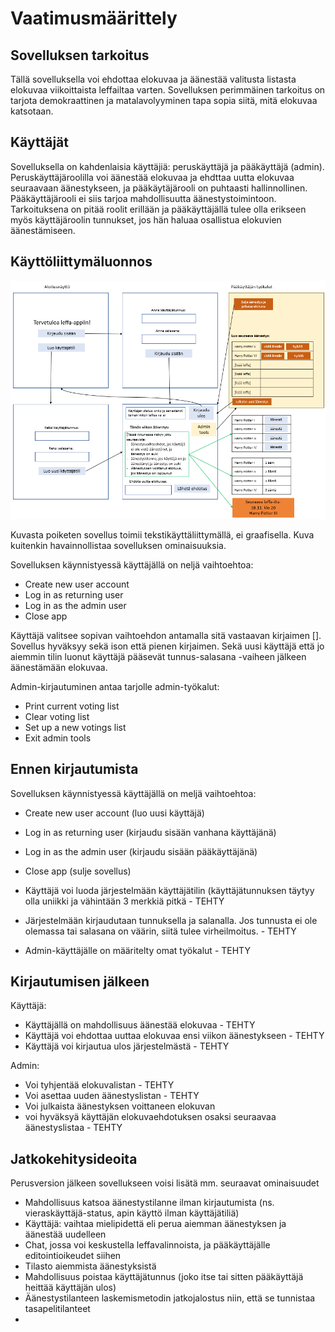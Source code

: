 # Vaatimusmäärittely

## Sovelluksen tarkoitus

Tällä sovelluksella voi ehdottaa elokuvaa ja äänestää valitusta listasta elokuvaa viikoittaista leffailtaa varten. Sovelluksen perimmäinen tarkoitus on tarjota demokraattinen ja matalavolyyminen tapa sopia siitä, mitä elokuvaa katsotaan.


## Käyttäjät

Sovelluksella on kahdenlaisia käyttäjiä: peruskäyttäjä ja pääkäyttäjä (admin). Peruskäyttäjäroolilla voi äänestää elokuvaa ja ehdttaa uutta elokuvaa seuraavaan äänestykseen, ja pääkäytäjärooli on puhtaasti hallinnollinen. Pääkäyttäjärooli ei siis tarjoa mahdollisuutta äänestystoimintoon. Tarkoituksena on pitää roolit erillään ja pääkäyttäjällä tulee olla erikseen myös käyttäjäroolin tunnukset, jos hän haluaa osallistua elokuvien äänestämiseen.


## Käyttöliittymäluonnos

![](kayttoliittyma-luonnos-versio-1.png)

Kuvasta poiketen sovellus toimii tekstikäyttäliittymällä, ei graafisella. Kuva kuitenkin havainnollistaa sovelluksen ominaisuuksia.

Sovelluksen käynnistyessä käyttäjällä on neljä vaihtoehtoa:

- Create new user account 
- Log in as returning user 
- Log in as the admin user 
- Close app
  

Käyttäjä valitsee sopivan vaihtoehdon antamalla sitä vastaavan kirjaimen []. Sovellus hyväksyy sekä ison että pienen kirjaimen. Sekä uusi käyttäjä
että jo aiemmin tilin luonut käyttäjä pääsevät tunnus-salasana -vaiheen jälkeen äänestämään elokuvaa. 

Admin-kirjautuminen antaa tarjolle admin-työkalut:
- Print current voting list 
- Clear voting list 
- Set up a new votings list 
- Exit admin tools 


## Ennen kirjautumista

Sovelluksen käynnistyessä käyttäjällä on meljä vaihtoehtoa:
- Create new user account (luo uusi käyttäjä)
- Log in as returning user (kirjaudu sisään vanhana käyttäjänä)
- Log in as the admin user (kirjaudu sisään pääkäyttäjänä)
- Close app (sulje sovellus)

- Käyttäjä voi luoda järjestelmään käyttäjätilin (käyttäjätunnuksen täytyy olla uniikki ja vähintään 3 merkkiä pitkä - TEHTY
- Järjestelmään kirjaudutaan tunnuksella ja salanalla. Jos tunnusta ei ole olemassa tai salasana on väärin, siitä tulee virheilmoitus. - TEHTY
- Admin-käyttäjälle on määritelty omat työkalut - TEHTY


## Kirjautumisen jälkeen

Käyttäjä:
  - Käyttäjällä on mahdollisuus äänestää elokuvaa - TEHTY
  - Käyttäjä voi ehdottaa uuttaa elokuvaa ensi viikon äänestykseen - TEHTY
  - Käyttäjä voi kirjautua ulos järjestelmästä - TEHTY

Admin:
  - Voi tyhjentää elokuvalistan - TEHTY
  - Voi asettaa uuden äänestyslistan - TEHTY
  - Voi julkaista äänestyksen voittaneen elokuvan
  - voi hyväksyä käyttäjän elokuvaehdotuksen osaksi seuraavaa äänestyslistaa - TEHTY


## Jatkokehitysideoita

Perusversion jälkeen sovellukseen voisi lisätä mm. seuraavat ominaisuudet
- Mahdollisuus katsoa äänestystilanne ilman kirjautumista (ns. vieraskäyttäjä-status, apin käyttö ilman käyttäjätiliä)
- Käyttäjä: vaihtaa mielipidettä eli perua aiemman äänestyksen ja äänestää uudelleen
- Chat, jossa voi keskustella leffavalinnoista, ja pääkäyttäjälle editointioikeudet siihen
- Tilasto aiemmista äänestyksistä
- Mahdollisuus poistaa käyttäjätunnus (joko itse tai sitten pääkäyttäjä heittää käyttäjän ulos)
- Äänestystilanteen laskemismetodin jatkojalostus niin, että se tunnistaa tasapelitilanteet
- 
